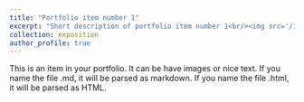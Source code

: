 ```yaml
---
title: "Portfolio item number 1"
excerpt: "Short description of portfolio item number 1<br/><img src='/images/500x300.png'>"
collection: exposition
author_profile: true
---
```


This is an item in your portfolio. It can be have images or nice text. If you name the file .md, it will be parsed as markdown. If you name the file .html, it will be parsed as HTML. 
